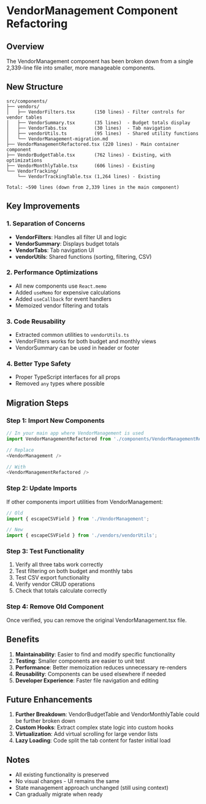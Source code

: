 # VendorManagement Component Refactoring

## Overview

The VendorManagement component has been broken down from a single 2,339-line file into smaller, more manageable components.

## New Structure

```
src/components/
├── vendors/
│   ├── VendorFilters.tsx       (150 lines) - Filter controls for vendor tables
│   ├── VendorSummary.tsx       (35 lines)  - Budget totals display
│   ├── VendorTabs.tsx          (30 lines)  - Tab navigation
│   ├── vendorUtils.ts          (95 lines)  - Shared utility functions
│   └── VendorManagement-migration.md
├── VendorManagementRefactored.tsx (220 lines) - Main container component
├── VendorBudgetTable.tsx       (762 lines) - Existing, with optimizations
├── VendorMonthlyTable.tsx      (606 lines) - Existing
└── VendorTracking/
    └── VendorTrackingTable.tsx (1,264 lines) - Existing

Total: ~590 lines (down from 2,339 lines in the main component)
```

## Key Improvements

### 1. **Separation of Concerns**
- **VendorFilters**: Handles all filter UI and logic
- **VendorSummary**: Displays budget totals
- **VendorTabs**: Tab navigation UI
- **vendorUtils**: Shared functions (sorting, filtering, CSV)

### 2. **Performance Optimizations**
- All new components use `React.memo`
- Added `useMemo` for expensive calculations
- Added `useCallback` for event handlers
- Memoized vendor filtering and totals

### 3. **Code Reusability**
- Extracted common utilities to `vendorUtils.ts`
- VendorFilters works for both budget and monthly views
- VendorSummary can be used in header or footer

### 4. **Better Type Safety**
- Proper TypeScript interfaces for all props
- Removed `any` types where possible

## Migration Steps

### Step 1: Import New Components
```typescript
// In your main app where VendorManagement is used
import VendorManagementRefactored from './components/VendorManagementRefactored';

// Replace
<VendorManagement />

// With
<VendorManagementRefactored />
```

### Step 2: Update Imports
If other components import utilities from VendorManagement:
```typescript
// Old
import { escapeCSVField } from './VendorManagement';

// New
import { escapeCSVField } from './vendors/vendorUtils';
```

### Step 3: Test Functionality
1. Verify all three tabs work correctly
2. Test filtering on both budget and monthly tabs
3. Test CSV export functionality
4. Verify vendor CRUD operations
5. Check that totals calculate correctly

### Step 4: Remove Old Component
Once verified, you can remove the original VendorManagement.tsx file.

## Benefits

1. **Maintainability**: Easier to find and modify specific functionality
2. **Testing**: Smaller components are easier to unit test
3. **Performance**: Better memoization reduces unnecessary re-renders
4. **Reusability**: Components can be used elsewhere if needed
5. **Developer Experience**: Faster file navigation and editing

## Future Enhancements

1. **Further Breakdown**: VendorBudgetTable and VendorMonthlyTable could be further broken down
2. **Custom Hooks**: Extract complex state logic into custom hooks
3. **Virtualization**: Add virtual scrolling for large vendor lists
4. **Lazy Loading**: Code split the tab content for faster initial load

## Notes

- All existing functionality is preserved
- No visual changes - UI remains the same
- State management approach unchanged (still using context)
- Can gradually migrate when ready